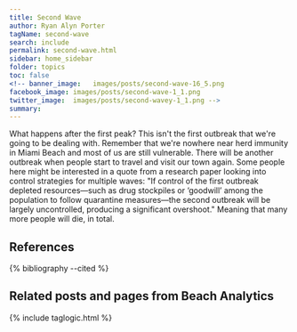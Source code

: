 ```yaml
---
title: Second Wave
author: Ryan Alyn Porter
tagName: second-wave
search: include
permalink: second-wave.html
sidebar: home_sidebar
folder: topics
toc: false
<!-- banner_image:   images/posts/second-wave-16_5.png
facebook_image: images/posts/second-wave-1_1.png
twitter_image:  images/posts/second-wavey-1_1.png -->
summary:
---
```


What happens after the first peak?  This isn't the first outbreak that we're going to be dealing with.  Remember that we're nowhere near herd immunity in Miami Beach and most of us are still vulnerable. There will be another outbreak when people start to travel and visit our town again.  Some people here might be interested in a quote from a research paper looking into control strategies for multiple waves: "If control of the first outbreak depleted resources—such as drug stockpiles or ‘goodwill’ among the population to follow quarantine measures—the second outbreak will be largely uncontrolled, producing a significant overshoot."  Meaning that many more people will die, in total.

## References

{% bibliography --cited %}

## Related posts and pages from Beach Analytics

{% include taglogic.html %}
